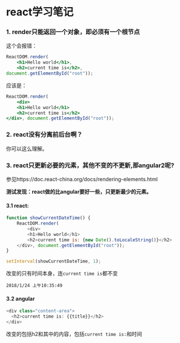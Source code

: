 react学习笔记
==

### 1. render只能返回一个对象，即必须有一个根节点
   这个会报错：
```jsx
ReactDOM.render(
    <h1>Hello world</h1>,
    <h2>current time is</h2>,
document.getElementById("root"));
```

应该是：
```jsx
ReactDOM.render(
    <div>
    <h1>Hello world</h1>
    <h2>current time is</h2>
</div>, document.getElementById("root"));
```

### 2. react没有分离前后台啊？
你可以这么理解。

### 3. react只更新必要的元素，其他不变的不更新,那angular2呢?
参见https://doc.react-china.org/docs/rendering-elements.html

**测试发现：react做的比angular要好一些，只更新最少的元素。**

#### 3.1 react:
```js
function showCurrentDateTime() {
    ReactDOM.render(
        <div>
        <h1>Hello world</h1>
        <h2>current time is: {new Date().toLocaleString()}</h2>
    </div>, document.getElementById("root"));
}

setInterval(showCurrentDateTime, 1);
```

改变的只有时间本身，连`current time is`都不变
```
2018/1/24 上午10:35:49
```

#### 3.2 angular
```js
<div class="content-area">
  <h2>current time is: {{title}}</h2>
</div>
```

改变的包括h2和其中的内容，包括`current time is:`和时间
